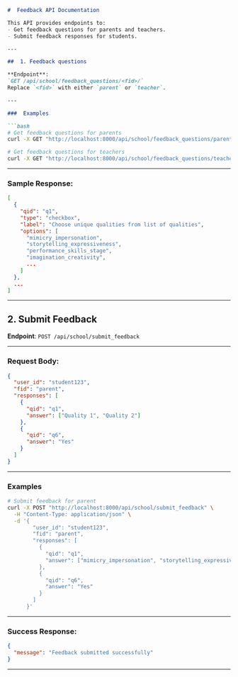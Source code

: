 



````markdown
#  Feedback API Documentation

This API provides endpoints to:
- Get feedback questions for parents and teachers.
- Submit feedback responses for students.

---

##  1. Feedback questions

**Endpoint**:  
`GET /api/school/feedback_questions/<fid>/`  
Replace `<fid>` with either `parent` or `teacher`.

---

###  Examples

```bash
# Get feedback questions for parents
curl -X GET "http://localhost:8000/api/school/feedback_questions/parent/"

# Get feedback questions for teachers
curl -X GET "http://localhost:8000/api/school/feedback_questions/teacher/"
````

---

###  Sample Response:

```json
[
  {
    "qid": "q1",
    "type": "checkbox",
    "label": "Choose unique qualities from list of qualities",
    "options": [
      "mimicry_impersonation",
      "storytelling_expressiveness",
      "performance_skills_stage",
      "imagination_creativity",
      ...
    ]
  },
  ...
]
```

---

##  2. Submit Feedback

**Endpoint**:
`POST /api/school/submit_feedback`

---

###  Request Body:

```json
{
  "user_id": "student123",
  "fid": "parent",
  "responses": [
    {
      "qid": "q1",
      "answer": ["Quality 1", "Quality 2"]
    },
    {
      "qid": "q6",
      "answer": "Yes"
    }
  ]
}
```

---

###  Examples

```bash
# Submit feedback for parent
curl -X POST "http://localhost:8000/api/school/submit_feedback" \
  -H "Content-Type: application/json" \
  -d '{
        "user_id": "student123",
        "fid": "parent",
        "responses": [
          {
            "qid": "q1",
            "answer": ["mimicry_impersonation", "storytelling_expressiveness"]
          },
          {
            "qid": "q6",
            "answer": "Yes"
          }
        ]
      }'
```

---

###  Success Response:

```json
{
  "message": "Feedback submitted successfully"
}
```

---



```
```

